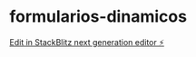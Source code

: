 # formularios-dinamicos

[Edit in StackBlitz next generation editor ⚡️](https://stackblitz.com/~/github.com/MauricioZepeda/formularios-dinamicos)
